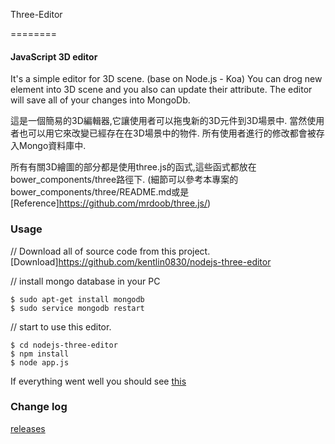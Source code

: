 Three-Editor

========

#### JavaScript 3D editor ####

It's a simple editor for 3D scene. (base on Node.js - Koa)
You can drog new element into 3D scene and you also can update their attribute.
The editor will save all of your changes into MongoDb.

這是一個簡易的3D編輯器,它讓使用者可以拖曳新的3D元件到3D場景中.
當然使用者也可以用它來改變已經存在在3D場景中的物件.
所有使用者進行的修改都會被存入Mongo資料庫中.

所有有關3D繪圖的部分都是使用three.js的函式,這些函式都放在bower_components/three路徑下.
(細節可以參考本專案的bower_components/three/README.md或是[Reference]https://github.com/mrdoob/three.js/)


### Usage ###

// Download all of source code from this project.
[Download]https://github.com/kentlin0830/nodejs-three-editor

// install mongo database in your PC
```text
$ sudo apt-get install mongodb
$ sudo service mongodb restart
```

// start to use this editor.
```text
$ cd nodejs-three-editor
$ npm install
$ node app.js
```
If everything went well you should see [this](http://kentlin0830/nodejs-three-editor/issues)

### Change log ###

[releases](https://github.com/kentlin0830/nodejs-three-editor/pulls)
